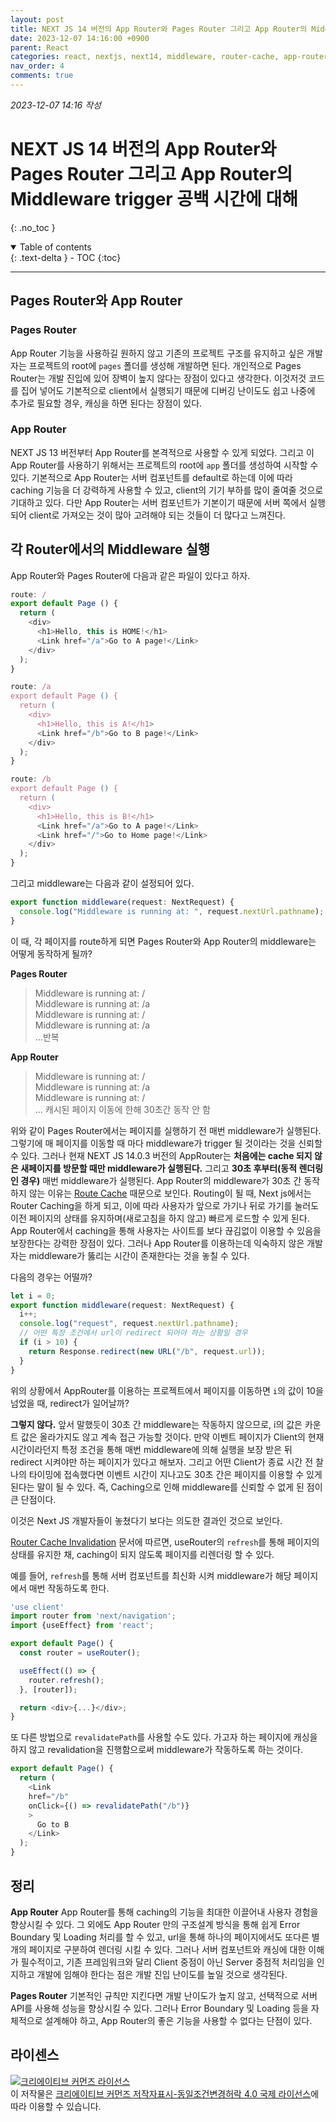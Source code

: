 ```yaml
---
layout: post
title: NEXT JS 14 버전의 App Router와 Pages Router 그리고 App Router의 Middleware trigger 공백 시간에 대해
date: 2023-12-07 14:16:00 +0900
parent: React
categories: react, nextjs, next14, middleware, router-cache, app-router, pages-router
nav_order: 4
comments: true
---
```


*2023-12-07 14:16 작성*

# NEXT JS 14 버전의 App Router와 Pages Router 그리고 App Router의 Middleware trigger 공백 시간에 대해
{: .no_toc }

<details open markdown="block">
  <summary>
    Table of contents
  </summary>
  {: .text-delta }
- TOC
{:toc}
</details>

---

## Pages Router와 App Router

### Pages Router
App Router 기능을 사용하길 원하지 않고 기존의 프로젝트 구조를 유지하고 싶은 개발자는 프로젝트의 root에 `pages` 폴더를 생성해 개발하면 된다. 개인적으로 Pages Router는 개발 진입에 있어 장벽이 높지 않다는 장점이 있다고 생각한다.
이것저것 코드를 집어 넣어도 기본적으로 client에서 실행되기 때문에 디버깅 난이도도 쉽고 나중에 추가로 필요할 경우, 캐싱을 하면 된다는 장점이 있다.

### App Router
NEXT JS 13 버전부터 App Router를 본격적으로 사용할 수 있게 되었다. 그리고 이 App Router를 사용하기 위해서는 프로젝트의 root에 `app` 폴더를 생성하여 시작할 수 있다.
기본적으로 App Router는 서버 컴포넌트를 default로 하는데 이에 따라 caching 기능을 더 강력하게 사용할 수 있고, client의 기기 부하를 많이 줄여줄 것으로 기대하고 있다.
다만 App Router는 서버 컴포넌트가 기본이기 때문에 서버 쪽에서 실행되어 client로 가져오는 것이 많아 고려해야 되는 것들이 더 많다고 느껴진다.

## 각 Router에서의 Middleware 실행
App Router와 Pages Router에 다음과 같은 파일이 있다고 하자.

```js
route: /
export default Page () {
  return (
    <div>
      <h1>Hello, this is HOME!</h1>
      <Link href="/a">Go to A page!</Link>
    </div>
  );
}

route: /a
export default Page () {
  return (
    <div>
      <h1>Hello, this is A!</h1>
      <Link href="/b">Go to B page!</Link>
    </div>
  );
}

route: /b
export default Page () {
  return (
    <div>
      <h1>Hello, this is B!</h1>
      <Link href="/a">Go to A page!</Link>
      <Link href="/">Go to Home page!</Link>
    </div>
  );
}
```

그리고 middleware는 다음과 같이 설정되어 있다.

```ts
export function middleware(request: NextRequest) {
  console.log("Middleware is running at: ", request.nextUrl.pathname);
}
```

이 때, 각 페이지를 route하게 되면 Pages Router와 App Router의 middleware는 어떻게 동작하게 될까?

**Pages Router**
> Middleware is running at: / <br/>
> Middleware is running at: /a <br/>
> Middleware is running at: / <br/>
> Middleware is running at: /a <br/>
> ...반복

**App Router**
> Middleware is running at: / <br/>
> Middleware is running at: /a <br/>
> Middleware is running at: / <br/>
> ... 캐시된 페이지 이동에 한해 30초간 동작 안 함

위와 같이 Pages Router에서는 페이지를 실행하기 전 매번 middleware가 실행된다. 그렇기에 매 페이지를 이동할 때 마다 middleware가 trigger 될 것이라는 것을 신뢰할 수 있다.
그러나 현재 NEXT JS 14.0.3 버전의 AppRouter는 **처음에는 cache 되지 않은 새페이지를 방문할 때만 middleware가 실행된다.**
그리고 **30초 후부터(동적 렌더링인 경우)** 매번 middleware가 실행된다. App Router의 middleware가 30초 간 동작하지 않는 이유는 [Route Cache](https://nextjs.org/docs/app/building-your-application/caching#duration-3) 때문으로 보인다.
Routing이 될 때, Next js에서는 Router Caching을 하게 되고, 이에 따라 사용자가 앞으로 가기나 뒤로 가기를 눌러도 이전 페이지의 상태를 유지하며(새로고침을 하지 않고) 빠르게 로드할 수 있게 된다.
App Router에서 caching을 통해 사용자는 사이트를 보다 끊김없이 이용할 수 있음을 보장한다는 강력한 장점이 있다. 그러나 App Router를 이용하는데 익숙하지 않은 개발자는 middleware가 뚫리는 시간이 존재한다는 것을 놓칠 수 있다.

다음의 경우는 어떨까?

```ts
let i = 0;
export function middleware(request: NextRequest) {
  i++;
  console.log("request", request.nextUrl.pathname);
  // 어떤 특정 조건에서 url이 redirect 되어야 하는 상황일 경우
  if (i > 10) {
    return Response.redirect(new URL("/b", request.url));
  }
}
```

위의 상황에서 AppRouter를 이용하는 프로젝트에서 페이지를 이동하면 `i`의 값이 10을 넘었을 때, redirect가 일어날까?

**그렇지 않다.** 앞서 말했듯이 30초 간 middleware는 작동하지 않으므로, i의 값은 카운트 값은 올라가지도 않고 계속 접근 가능할 것이다.
만약 이벤트 페이지가 Client의 현재 시간이라던지 특정 조건을 통해 매번 middleware에 의해 실행을 보장 받은 뒤 redirect 시켜야만 하는 페이지가 있다고 해보자.
그리고 어떤 Client가 종료 시간 전 찰나의 타이밍에 접속했다면 이벤트 시간이 지나고도 30초 간은 페이지를 이용할 수 있게 된다는 말이 될 수 있다.
즉, Caching으로 인해 middleware를 신뢰할 수 없게 된 점이 큰 단점이다.

이것은 Next JS 개발자들이 놓쳤다기 보다는 의도한 결과인 것으로 보인다.

[Router Cache Invalidation](https://nextjs.org/docs/app/building-your-application/caching#invalidation-1) 문서에 따르면, useRouter의 `refresh`를 통해 페이지의 상태를 유지한 채, caching이 되지 않도록 페이지를 리렌더링 할 수 있다.

예를 들어, `refresh`를 통해 서버 컴포넌트를 최신화 시켜 middleware가 해당 페이지에서 매번 작동하도록 한다.

```ts
'use client'
import router from 'next/navigation';
import {useEffect} from 'react';

export default Page() {
  const router = useRouter();

  useEffect(() => {
    router.refresh();
  }, [router]);

  return <div>{...}</div>;
}
```

또 다른 방법으로 `revalidatePath`를 사용할 수도 있다. 가고자 하는 페이지에 캐싱을 하지 않고 revalidation을 진행함으로써 middleware가 작동하도록 하는 것이다.

```ts
export default Page() {
  return (
    <Link
    href="/b"
    onClick={() => revalidatePath("/b")}
    >
      Go to B
    </Link>
  );
}
```

## 정리
**App Router**
App Router를 통해 caching의 기능을 최대한 이끌어내 사용자 경험을 향상시킬 수 있다.
그 외에도 App Router 만의 구조설계 방식을 통해 쉽게 Error Boundary 및 Loading 처리를 할 수 있고, url을 통해 하나의 페이지에서도 또다른 별개의 페이지로 구분하여 렌더링 시킬 수 있다.
그러나 서버 컴포넌트와 캐싱에 대한 이해가 필수적이고, 기존 프레임워크와 달리 Client 중점이 아닌 Server 중점적 처리임을 인지하고 개발에 임해야 한다는 점은 개발 진입 난이도를 높일 것으로 생각된다.

**Pages Router**
기본적인 규칙만 지킨다면 개발 난이도가 높지 않고, 선택적으로 서버 API를 사용해 성능을 향상시킬 수 있다. 그러나 Error Boundary 및 Loading 등을 자체적으로 설계해야 하고, App Router의 좋은 기능을 사용할 수 없다는 단점이 있다.

## 라이센스

<a rel="license" href="http://creativecommons.org/licenses/by-sa/4.0/"><img alt="크리에이티브 커먼즈 라이선스" style="border-width:0" src="https://i.creativecommons.org/l/by-sa/4.0/88x31.png" /></a><br />이 저작물은 <a rel="license" href="http://creativecommons.org/licenses/by-sa/4.0/">크리에이티브 커먼즈 저작자표시-동일조건변경허락 4.0 국제 라이선스</a>에 따라 이용할 수 있습니다.

<script src="https://utteranc.es/client.js"
        repo="mauvpark/mauvpark.github.io" 
        issue-term="pathname"
        theme="github-light"
        label="comment"
        crossorigin="anonymous"
        async>
</script>
